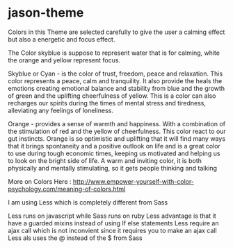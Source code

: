 # jason-theme

Colors in this Theme are selected carefully to give the user a calming effect but also a energetic and focus effect.

The Color skyblue is suppose to represent water that is for calming, white the orange and yellow represent focus.



Skyblue or Cyan - is the color of trust, freedom, peace and relaxation. This color represents a peace, calm and tranquility. It also provide the heals the emotions creating emotional balance and stability from blue and the growth of green and the uplifting cheerfulness of yellow. This is a color can also recharges our spirits during the times of mental stress and tiredness, alleviating any feelings of loneliness.

Orange - provides a sense of warmth and happiness. With a combination of the stimulation of red and the yellow of cheerfulness. This color react to our gut instincts. Orange is so optimistic and uplifting that it will find many ways that it brings spontaneity and a positive outlook on life and is a great color to use during tough economic times, keeping us motivated and helping us to look on the bright side of life. A warm and inviting color, it is both physically and mentally stimulating, so it gets people thinking and talking


More on Colors Here : http://www.empower-yourself-with-color-psychology.com/meaning-of-colors.html

I am using Less which is completely different from Sass

Less runs on javascript while Sass runs on ruby
Less advantage is that it have a guarded mixins instead of using If else statements
Less require an ajax call which is not inconvient since it requires you to make an ajax call
Less als uses the @ instead of the $ from Sass

